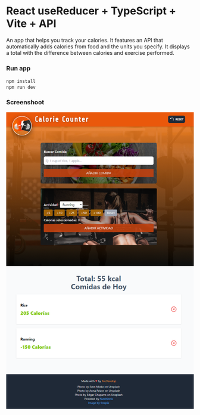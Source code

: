 # React useReducer + TypeScript + Vite + API

An app that helps you track your calories.
It features an API that automatically adds calories from food and the units you specify.
It displays a total with the difference between calories and exercise performed.

### Run app
```
npm install
npm run dev
```

### Screenshoot
![Calorie tracker](public/screen-1.png)

